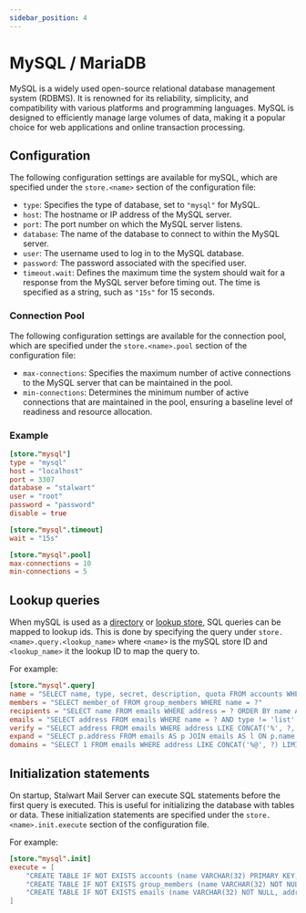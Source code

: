```yaml
---
sidebar_position: 4
---
```


# MySQL / MariaDB

MySQL is a widely used open-source relational database management system (RDBMS). It is renowned for its reliability, simplicity, and compatibility with various platforms and programming languages. MySQL is designed to efficiently manage large volumes of data, making it a popular choice for web applications and online transaction processing. 

## Configuration

The following configuration settings are available for mySQL, which are specified under the `store.<name>` section of the configuration file:

- `type`: Specifies the type of database, set to `"mysql"` for MySQL.
- `host`: The hostname or IP address of the MySQL server.
- `port`: The port number on which the MySQL server listens.
- `database`: The name of the database to connect to within the MySQL server.
- `user`: The username used to log in to the MySQL database.
- `password`: The password associated with the specified user.
- `timeout.wait`: Defines the maximum time the system should wait for a response from the MySQL server before timing out. The time is specified as a string, such as `"15s"` for 15 seconds.

### Connection Pool

The following configuration settings are available for the connection pool, which are specified under the `store.<name>.pool` section of the configuration file:

- `max-connections`: Specifies the maximum number of active connections to the MySQL server that can be maintained in the pool.
- `min-connections`: Determines the minimum number of active connections that are maintained in the pool, ensuring a baseline level of readiness and resource allocation.

### Example

```toml
[store."mysql"]
type = "mysql"
host = "localhost"
port = 3307
database = "stalwart"
user = "root"
password = "password"
disable = true

[store."mysql".timeout]
wait = "15s"

[store."mysql".pool]
max-connections = 10
min-connections = 5
```

## Lookup queries

When mySQL is used as a [directory](/docs/directory/overview) or [lookup store](/docs/storage/lookup), SQL queries can be mapped to lookup ids. This is done by specifying the query under `store.<name>.query.<lookup_name>` where `<name>` is the mySQL store ID and `<lookup_name>` it the lookup ID to map the query to. 

For example:

```toml
[store."mysql".query]
name = "SELECT name, type, secret, description, quota FROM accounts WHERE name = ? AND active = true"
members = "SELECT member_of FROM group_members WHERE name = ?"
recipients = "SELECT name FROM emails WHERE address = ? ORDER BY name ASC"
emails = "SELECT address FROM emails WHERE name = ? AND type != 'list' ORDER BY type DESC, address ASC"
verify = "SELECT address FROM emails WHERE address LIKE CONCAT('%', ?, '%') AND type = 'primary' ORDER BY address LIMIT 5"
expand = "SELECT p.address FROM emails AS p JOIN emails AS l ON p.name = l.name WHERE p.type = 'primary' AND l.address = ? AND l.type = 'list' ORDER BY p.address LIMIT 50"
domains = "SELECT 1 FROM emails WHERE address LIKE CONCAT('%@', ?) LIMIT 1"
```

## Initialization statements

On startup, Stalwart Mail Server can execute SQL statements before the first query is executed. This is useful for initializing the database with tables or data. These initialization statements are specified under the `store.<name>.init.execute` section of the configuration file.

For example:

```toml
[store."mysql".init]
execute = [
    "CREATE TABLE IF NOT EXISTS accounts (name VARCHAR(32) PRIMARY KEY, secret VARCHAR(1024), description VARCHAR(1024), type VARCHAR(32) NOT NULL, quota INTEGER DEFAULT 0, active BOOLEAN DEFAULT 1)",
    "CREATE TABLE IF NOT EXISTS group_members (name VARCHAR(32) NOT NULL, member_of VARCHAR(32) NOT NULL, PRIMARY KEY (name, member_of))",
    "CREATE TABLE IF NOT EXISTS emails (name VARCHAR(32) NOT NULL, address VARCHAR(128) NOT NULL, type VARCHAR(32), PRIMARY KEY (name, address))"
]
```


